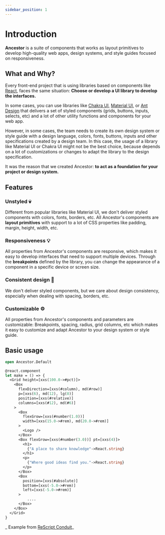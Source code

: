 ```yaml
---
sidebar_position: 1
---
```


# Introduction

**Ancestor** is a suite of components that works as layout primitives to develop high-quality 
web apps, design systems, and style guides focused on responsiveness.

## What and Why?
Every front-end project that is using libraries based on components like [React](https://reactjs.org), faces the same situation: 
**Choose or develop a UI library to develop the interfaces.**

In some cases, you can use libraries like [Chakra UI](https://chakra-ui.com/), [Material UI](https://material-ui.com/pt/), or
[Ant Design](https://material-ui.com/pt/) that delivers a set of styled components (grids, buttons, inputs, selects, etc) 
and a lot of other utility functions and components for your web app.

However, in some cases, the team needs to create its own design system or style guide with a design language, colors, fonts, buttons, inputs
and other specifications created by a design team. In this case, the usage of a library like Material UI or Chakra UI might 
not be the best choice, because depends on a lot of customizations or changes to adapt the library to the design specification.

It was the reason that we created Ancestor: **to act as a foundation for your project or design system.**

## Features

### Unstyled 💀

Different from popular libraries like Material UI, we don't deliver styled components with colors, fonts, borders, etc. 
All Ancestor's components are **layout primitives** with support to a lot of CSS properties like padding, margin, height, width, etc.

### Responsiveness 💡
All properties from Ancestor's components are responsive, which makes it easy to develop interfaces that need to support multiple devices. 
Through the **breakpoints** defined by the library, you can change the appearance of a component in a specific device or screen size.

### Consistent design 🎨
We don't deliver styled components, but we care about design consistency, especially when dealing with spacing, borders, etc.

### Customizable ⚙️

All properties from Ancestor's components and parameters are customizable: 
Breakpoints, spacing, radius, grid columns, etc which makes it easy to customize and adapt Ancestor to your design system or style guide.

## Basic usage

```ocaml
open Ancestor.Default

@react.component
let make = () => {
  <Grid height=[xxs(100.0->#pct)]>
    <Box
      flexDirection=[xxs(#column), md(#row)]
      p=[xxs(6), md(12), lg(8)]
      position=[xxs(#relative)]
      columns=[xxs(#12), md(#6)]
    >
      <Box
        flexGrow=[xxs(#number(1.0))]
        width=[xxs(15.0->#rem), md(20.0->#rem)]
      >
        <Logo />
      </Box>
      <Box flexGrow=[xxs(#number(3.0))] pt=[xxs(4)]>
        <h1>
          {"A place to share knowledge"->React.string}
        </h1>
        <p>
          {"Where good ideas find you."->React.string}
        </p>
      </Box>
      <Box
        position=[xxs(#absolute)]
        bottom=[xxs(-5.0->#rem)]
        left=[xxs(-5.0->#rem)]
      >
          ....
      </Box>
    </Box>
  </Grid>
}

```

_ Example from [ReScript Conduit](https://github.com/rescriptbr/rescript-conduit/blob/master/src/pages/Signin/Signin.res)_
